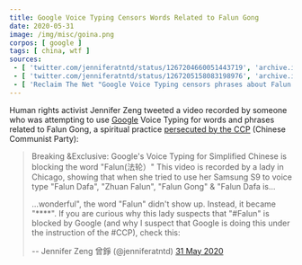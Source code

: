 ```yaml
---
title: Google Voice Typing Censors Words Related to Falun Gong
date: 2020-05-31
image: /img/misc/goina.png
corpos: [ google ]
tags: [ china, wtf ]
sources:
 - [ 'twitter.com/jenniferatntd/status/1267204660051443719', 'archive.is/Up0Zf' ]
 - [ 'twitter.com/jenniferatntd/status/1267205158083198976', 'archive.is/wR0Bh' ]
 - [ 'Reclaim The Net "Google Voice Typing censors phrases about Falun Gong, a practice persecuted by the Chinese Communist Party" by Tom Parker (31 May 2020)', 'reclaimthenet.org/google-voice-typing-blocking-falun-gong-ccp/' ]
---
```


Human rights activist Jennifer Zeng tweeted a video recorded by someone who was
attempting to use [Google](/google/) Voice Typing for words and phrases related
to Falun Gong, a spiritual practice [persecuted by the
CCP](https://faluninfo.net/violent-suppression-of-100-million-people/) (Chinese
Communist Party):

> Breaking &Exclusive: Google's Voice Typing for Simplified Chinese is blocking
> the word "Falun(法轮）" This video is recorded by a lady in Chicago, showing
> that when she tried to use her Samsung S9 to voice type "Falun Dafa", "Zhuan
> Falun", "Falun Gong" & "Falun Dafa is...
>
> ...wonderful", the word "Falun" didn't show up. Instead, it became "****".
> If you are curious why this lady suspects that "#Falun" is blocked by Google
> (and why I suspect that Google is doing this under the instruction of the
> #CCP), check this:
>
> -- Jennifer Zeng 曾錚 (@jenniferatntd) [31 May 2020](https://archive.is/wR0Bh)
